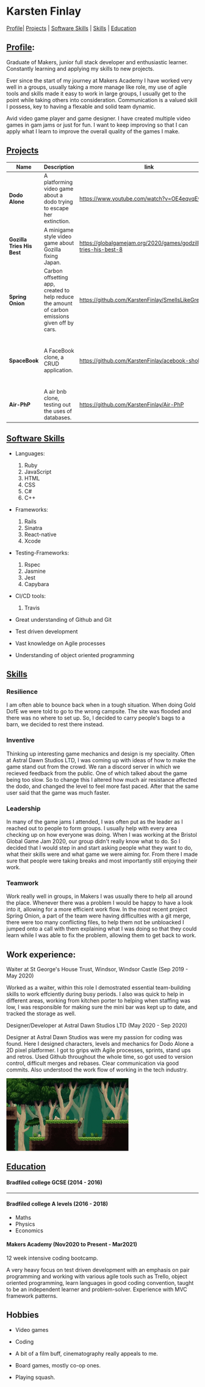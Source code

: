 # Karsten Finlay
[Profile](#profile)| [Projects](#projects) | [Software Skills](#software-skills) | [Skills](#Skills) | [Education](#Education)

## [Profile](#Profile):

Graduate of Makers, junior full stack developer and enthusiastic learner. Constantly learning and applying my skills to new projects. 

Ever since the start of my journey at Makers Academy I have worked very well in a groups, usually taking a more manage like role, my use of agile tools and skills made it easy to work in large groups, I usually get to the point while taking others into consideration. Communication is a valued skill I possess, key to having a flexable and solid team dynamic.

Avid video game player and game designer. I have created multiple video games in gam jams or just for fun. I want to keep improving so that I can apply what I learn to improve the overall quality of the games I make. 

## [Projects](#projects)

| Name                         | Description | link  | Tech/tools        |
| ---------------------------- | ----------------- | ----------------- | ------------------- |
| **Dodo Alone**               | A platforming video game about a dodo trying to escape her extinction. | https://www.youtube.com/watch?v=OE4eqvqEwUo | Unity, C#. |
| **Gozilla Tries His Best** | A minigame style video game about Gozilla fixing Japan. | https://globalgamejam.org/2020/games/godzilla-tries-his-best-8 | Unity, C#  |
| **Spring Onion** | Carbon offsetting app, created to help reduce the amount of carbon emissions given off by cars. | https://github.com/KarstenFinlay/SmellsLikeGreenSpirit | React-native, Expo Go, JavaScript, Jest, CSS |
| **SpaceBook** | A FaceBook clone, a CRUD application. | https://github.com/KarstenFinlay/acebook-sholk | Ruby on Rails, Ruby, Javascript, CSS, HTML, Active Record |
| **Air-PhP** | A air bnb clone, testing out the uses of databases. | https://github.com/KarstenFinlay/Air-PhP | Sinatra, Ruby, SQL, CSS, HTML  |

## [Software Skills](#software-skills)

* Languages:
	1. Ruby
	2. JavaScript
	3. HTML
	4. CSS
	5. C#
	6. C++

* Frameworks:
	1. Rails
	2. Sinatra
	3. React-native
	4. Xcode

* Testing-Frameworks:
	1. Rspec
	2. Jasmine
	3. Jest
	4. Capybara

* CI/CD tools:
	1. Travis

* Great understanding of Github and Git
* Test driven development
* Vast knowledge on Agile processes
* Understanding of object oriented programming 

## [Skills](#Skills)

### Resilience

I am often able to bounce back when in a tough situation. When doing Gold DofE we were told to go to the wrong campsite. The site was flooded and there was no where to set up. So, I decided to carry people's bags to a barn, we decided to rest there instead. 

### Inventive

Thinking up interesting game mechanics and design is my speciality. Often at Astral Dawn Studios LTD, I was coming up with ideas of how to make the game stand out from the crowd. We ran a discord server in which we recieved feedback from the public. One of which talked about the game being too slow. So to change this I altered how much air resistance affected the dodo, and changed the level to feel more fast paced. After that the same user said that the game was much faster.

### Leadership

In many of the game jams I attended, I was often put as the leader as I reached out to people to form groups. I usually help with every area checking up on how everyone was doing. When I was working at the Bristol Global Game Jam 2020, our group didn't really know what to do. So I decided that I would step in and start asking people what they want to do, what their skills were and what game we were aiming for. From there I made sure that people were taking breaks and most importantly still enjoying their work.

### Teamwork

Work really well in groups, in Makers I was usually there to help all around the place. Whenever there was a problem I would be happy to have a look into it, allowing for a more efficient work flow. In the most recent project Spring Onion, a part of the team were having difficulties with a git merge, there were too many conflicting files, to help them not be unbloacked I jumped onto a call with them explaining what I was doing so that they could learn while I was able to fix the problem, allowing them to get back to work.

## Work experience:

Waiter at St George's House Trust, Windsor, Windsor Castle (Sep 2019 - May 2020)

Worked as a waiter, within this role I demostrated essential team-building skills to work effciently during busy periods. I also was quick to help in different areas, working from kitchen porter to helping when staffing was low, I was responsible for making sure the mini bar was kept up to date, and tracked the storage as well.

Designer/Developer at Astral Dawn Studios LTD (May 2020 - Sep 2020)

Designer at Astral Dawn Studios was were my passion for coding was found. Here I designed characters, levels and mechanics for Dodo Alone a 2D pixel platformer. I got to grips with Agile processes, sprints, stand ups and retros. Used Github throughout the whole time, so got used to version control, difficult merges and rebases. Clear communication via good commits. Also understood the work flow of working in the tech industry.

<img align="center" src="./Dodo.gif" width="320" height="190" />

<br/>

## [Education](#Education)

#### Bradfiled college GCSE (2014 - 2016)
---

#### Bradfiled college A levels (2016 - 2018)
- Maths
- Physics
- Economics

#### Makers Academy (Nov2020 to Present - Mar2021)

12 week intensive coding bootcamp.

A very heavy focus on test driven development with an emphasis on pair programming and working with various agile tools such as Trello, object oriented programming, learn languages in good coding convention, taught to be an independent learner and problem-solver. Experience with MVC framework patterns.

## Hobbies

- Video games

- Coding 

- A bit of a film buff, cinematography really appeals to me.

- Board games, mostly co-op ones.

- Playing squash.